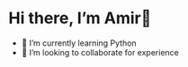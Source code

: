 # Hi there, I’m Amir👋 
- 🌱 I’m currently learning Python
- 💞️ I’m looking to collaborate for experience

<!---- 📫 How to reach me ...- 👀 I’m interested in ...
Amir2097/Amir2097 is a ✨ special ✨ repository because its `README.md` (this file) appears on your GitHub profile.
You can click the Preview link to take a look at your changes.
--->
